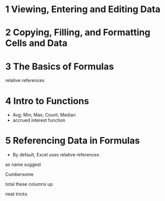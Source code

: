 

# 1 Viewing, Entering and Editing Data

# 2 Copying, Filling, and Formatting Cells and Data



# 3 The Basics of Formulas

relative references

# 4 Intro to Functions

- Avg; Min; Max; Count; Median
- accrued interest function

# 5 Referencing Data in Formulas

- By default, Excel uses relative references 







as name suggest

Cumbersome

total these columns up

neat tricks

